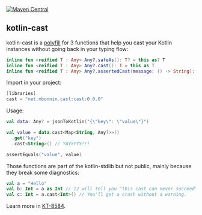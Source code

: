 [![Maven Central](https://img.shields.io/maven-central/v/net.mbonnin.cast/cast?style=flat-square)](https://central.sonatype.com/namespace/net.mbonnin.cast)

## kotlin-cast

kotlin-cast is a [polyfill](https://en.wikipedia.org/wiki/Polyfill_(programming)) for 3 functions that help you cast your Kotlin instances without going back in your typing flow:

```kotlin
inline fun <reified T : Any> Any?.safeAs(): T? = this as? T
inline fun <reified T : Any> Any?.cast(): T = this as T
inline fun <reified T : Any> Any?.assertedCast(message: () -> String): T = this as? T ?: throw AssertionError(message())
```

Import in your project:

```kotlin
[libraries]
cast = "net.mbonnin.cast:cast:0.0.0"
```

Usage:

```kotlin
val data: Any? = jsonToKotlin("{\"key\": \"value\"}")

val value = data.cast<Map<String, Any?>>()
  .get("key")
  .cast<String>() // YAYYYYY!!!

assertEquals("value", value) 
```

Those functions are part of the kotlin-stdlib but not public, mainly because they break some diagnostics:

```kotlin
val a = "Hello"
val b: Int = a as Int // IJ will tell you "this cast can never succeed"
val c: Int = a.cast<Int>() // You'll get a crash without a warning.
```

Learn more in [KT-8584](https://youtrack.jetbrains.com/issue/KT-8584/).

